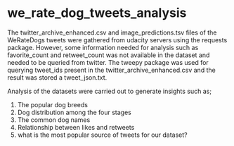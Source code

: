 # we_rate_dog_tweets_analysis

The twitter_archive_enhanced.csv and image_predictions.tsv files of the WeRateDogs tweets
were gathered from udacity servers using the requests package. However, some information 
needed for analysis such as favorite_count and retweet_count was not available in the dataset
and needed to be queried from twitter. The tweepy package was used for querying tweet_ids
present in the twitter_archive_enhanced.csv and the result was stored a tweet_json.txt.

Analysis of the datasets were carried out to generate insights such as;
  1. The popular dog breeds
  2. Dog distribution among the four stages
  3. The common dog names
  4. Relationship between likes and retweets
  5. what is the most popular source of tweets for our dataset?
